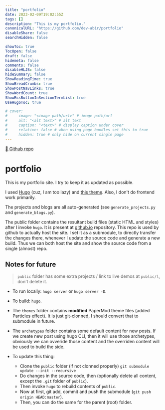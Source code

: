 ```yaml
---
title: "portfolio"
date: 2023-02-09T19:02:55Z
tags: []
description: "This is my portfolio."
canonicalURL: "https://github.com/dev-abir/portfolio"
disableShare: false
searchHidden: false

showToc: true
TocOpen: false
draft: false
hidemeta: false
comments: false
disableHLJS: false
hideSummary: false
ShowReadingTime: true
ShowBreadCrumbs: true
ShowPostNavLinks: true
ShowWordCount: true
ShowRssButtonInSectionTermList: true
UseHugoToc: true

# cover:
#     image: "<image path/url>" # image path/url
#     alt: "<alt text>" # alt text
#     caption: "<text>" # display caption under cover
#     relative: false # when using page bundles set this to true
#     hidden: true # only hide on current single page
---
```


[🔗 Github repo](https://github.com/dev-abir/portfolio)

# portfolio

This is my portfolio site. I try to keep it as updated as possible.

I used [Hugo](https://gohugo.io/) (cuz, I am too lazy) and [this theme](https://github.com/adityatelange/hugo-PaperMod). Also, I don't do frontend work primarily.

The projects and blogs are all auto-generated (see `generate_projects.py` and `generate_blogs.py`).

The public folder contains the resultant build files (static HTML and styles) after I invoke `hugo`. It is present at [github.io](https://github.com/dev-abir/dev-abir.github.io) repository. This repo is used by github to actually host the site. I set it as a submodule, to directly transfer the changes there, whenever I update the source code and generate a new build. Thus we can both host the site and show the source code from a single (almost) repo.

## Notes for future

> `public` folder has some extra projects / link to live demos at `public/l`, don't delete it.

- To run locally: `hugo server` or `hugo server -D`.

- To build: `hugo`.

- The `themes` folder contains **modified** PaperMod theme files (added Particles effect). It is just git-clonned, I should convert that to submodule in future.

- The `archetypes` folder contains some default content for new posts. If we create new post using hugo CLI, then it will use those archetypes, obviously we can ovveride those content and the overriden content will be used to build the side.

- To update this thing:
    - Clone the `public` folder (if not clonned properly) `git submodule update --init --recursive`
    - Do changes in the source code, then (optionally delete all content, except the `.git` folder of `public`).
    - Then invoke `hugo` to rebuild contents of `public`.
    - Now at first, git add, commit and push the submodule (`git push origin HEAD:master`).
    - Then, you can do the same for the parent (root) folder.

